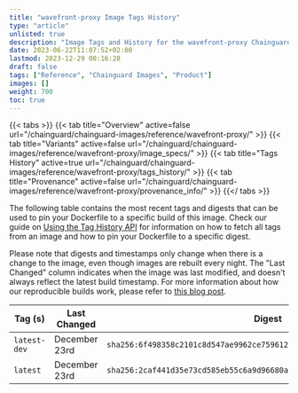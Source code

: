 ```yaml
---
title: "wavefront-proxy Image Tags History"
type: "article"
unlisted: true
description: "Image Tags and History for the wavefront-proxy Chainguard Image"
date: 2023-06-22T11:07:52+02:00
lastmod: 2023-12-29 00:16:28
draft: false
tags: ["Reference", "Chainguard Images", "Product"]
images: []
weight: 700
toc: true
---
```


{{< tabs >}}
{{< tab title="Overview" active=false url="/chainguard/chainguard-images/reference/wavefront-proxy/" >}}
{{< tab title="Variants" active=false url="/chainguard/chainguard-images/reference/wavefront-proxy/image_specs/" >}}
{{< tab title="Tags History" active=true url="/chainguard/chainguard-images/reference/wavefront-proxy/tags_history/" >}}
{{< tab title="Provenance" active=false url="/chainguard/chainguard-images/reference/wavefront-proxy/provenance_info/" >}}
{{</ tabs >}}

The following table contains the most recent tags and digests that can be used to pin your Dockerfile to a specific build of this image. Check our guide on [Using the Tag History API](/chainguard/chainguard-images/using-the-tag-history-api/) for information on how to fetch all tags from an image and how to pin your Dockerfile to a specific digest.

Please note that digests and timestamps only change when there is a change to the image, even though images are rebuilt every night. The "Last Changed" column indicates when the image was last modified, and doesn't always reflect the latest build timestamp. For more information about how our reproducible builds work, please refer to [this blog post](https://www.chainguard.dev/unchained/reproducing-chainguards-reproducible-image-builds).

| Tag (s)       | Last Changed  | Digest                                                                    |
|---------------|---------------|---------------------------------------------------------------------------|
|  `latest-dev` | December 23rd | `sha256:6f498358c2101c8d547ae9962ce7596123222a83ed492be9ce6721b5141bbaf0` |
|  `latest`     | December 23rd | `sha256:2caf441d35e73cd585eb55c6a9d96680abe1dcb76fbf6af4f113784831298b8e` |

